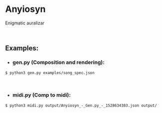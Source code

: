 # Anyiosyn

Enigmatic auralizar

</br>

## Examples:
- ### gen.py (Composition and rendering):

```sh
$ python3 gen.py examples/song_spec.json
```

</br>

- ### midi.py (Comp to midi):
```sh
$ python3 midi.py output/Anyiosyn_-_Gen.py_-_1528634383.json output/
```
